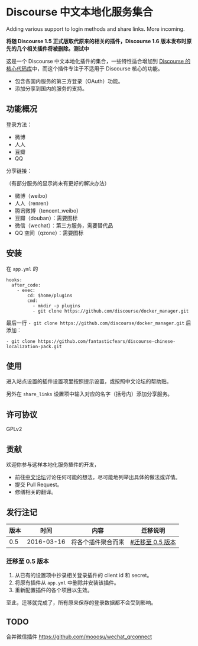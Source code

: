 Discourse 中文本地化服务集合
===================

Adding various support to login methods and share links. More incoming.

<strong>将随 Discourse 1.5 正式版取代原来的相关的插件，Discourse 1.6 版本发布时原先的几个相关插件将被删除。测试中</strong>

这是一个 Discourse 中文本地化插件的集合，一些特性适合增加到 [Discourse 的核心代码库][dsg]中，而这个插件专注于不适用于 Discourse 核心的功能。

- 包含各国内服务的第三方登录（OAuth）功能。
- 添加分享到国内的服务的支持。

## 功能概况

登录方法：

- 微博
- 人人
- 豆瓣
- QQ

分享链接：

（有部分服务的显示尚未有更好的解决办法）

- 微博（weibo）
- 人人（renren）
- 腾讯微博（tencent_weibo）
- 豆瓣（douban）：需要图标
- 微信（wechat）：第三方服务，需要替代品
- QQ 空间（qzone）：需要图标

## 安装

在 `app.yml` 的

    hooks:
      after_code:
        - exec:
            cd: $home/plugins
            cmd:
              - mkdir -p plugins
              - git clone https://github.com/discourse/docker_manager.git

最后一行 `- git clone https://github.com/discourse/docker_manager.git` 后添加：

    - git clone https://github.com/fantasticfears/discourse-chinese-localization-pack.git

## 使用

进入站点设置的插件设置项里按照提示设置，或按照中文论坛的帮助贴。

另外在 `share_links` 设置项中输入对应的名字（括号内）添加分享服务。

## 许可协议

GPLv2

## 贡献

欢迎你参与这样本地化服务插件的开发，

- 前往[中文论坛][discn]讨论任何可能的想法，尽可能地列举出具体的做法或详情。
- 提交 Pull Request。
- 修缮相关的翻译。

## 发行注记

| 版本 |     时间    |       内容       |             迁移说明             |
| --- | ---------- | --------------- | ------------------------------ |
| 0.5 | 2016-03-16 | 将各个插件聚合而来 | [#迁移至 0.5 版本](#迁移至-05-版本) |

### 迁移至 0.5 版本

1. 从已有的设置项中抄录相关登录插件的 client id 和 secret。
2. 将原有插件从 `app.yml` 中删除并安装该插件。
3. 重新配置插件的各个项目以生效。

至此，迁移就完成了，所有原来保存的登录数据都不会受到影响。

## TODO

合并微信插件 https://github.com/mooosu/wechat_qrconnect

[discn]: https://meta.discoursecn.org/
[dsg]: https://github.com/discourse/discourse
